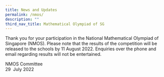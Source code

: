 ```yaml
---
title: News and Updates
permalink: /nmos/
description: ""
third_nav_title: Mathematical Olympiad of SG
---
```

Thank you for your participation in the National Mathematical Olympiad of Singapore (NMOS). Please note that the results of the competition will be released to the schools by 11 August 2022. Enquiries over the phone and email regarding results will not be entertained.  
  
NMOS Committee<br>
29&nbsp; July 2022
